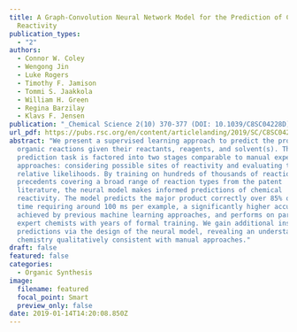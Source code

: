```yaml
---
title: A Graph-Convolution Neural Network Model for the Prediction of Chemical
  Reactivity
publication_types:
  - "2"
authors:
  - Connor W. Coley
  - Wengong Jin
  - Luke Rogers
  - Timothy F. Jamison
  - Tommi S. Jaakkola
  - William H. Green
  - Regina Barzilay
  - Klavs F. Jensen
publication: "_Chemical Science 2(10) 370-377 (DOI: 10.1039/C8SC04228D)_"
url_pdf: https://pubs.rsc.org/en/content/articlelanding/2019/SC/C8SC04228D
abstract: "We present a supervised learning approach to predict the products of
  organic reactions given their reactants, reagents, and solvent(s). The
  prediction task is factored into two stages comparable to manual expert
  approaches: considering possible sites of reactivity and evaluating their
  relative likelihoods. By training on hundreds of thousands of reaction
  precedents covering a broad range of reaction types from the patent
  literature, the neural model makes informed predictions of chemical
  reactivity. The model predicts the major product correctly over 85% of the
  time requiring around 100 ms per example, a significantly higher accuracy than
  achieved by previous machine learning approaches, and performs on par with
  expert chemists with years of formal training. We gain additional insight into
  predictions via the design of the neural model, revealing an understanding of
  chemistry qualitatively consistent with manual approaches."
draft: false
featured: false
categories:
  - Organic Synthesis
image:
  filename: featured
  focal_point: Smart
  preview_only: false
date: 2019-01-14T14:20:08.850Z
---
```

